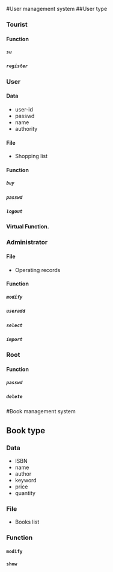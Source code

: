 #User management system
##User type
### Tourist
#### Function
##### `su`
##### `register`

### User
#### Data
 - user-id
 - passwd
 - name
 - authority

#### File
 - Shopping list

#### Function

##### `buy`
##### `passwd`
##### `logout`
**Virtual Function.**

### Administrator

#### File
 - Operating records

#### Function
##### `modify`
##### `useradd`
##### `select`
##### `import`

### Root
#### Function
##### `passwd`
##### `delete`

#Book management system
## Book type
### Data
 - ISBN
 - name
 - author
 - keyword
 - price
 - quantity

### File
 - Books list

### Function
#### `modify`
#### `show`
